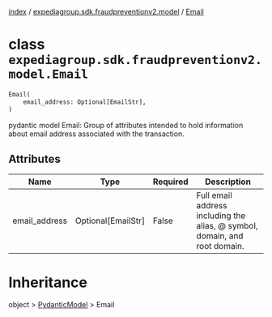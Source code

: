[index](index.md) /
[expediagroup.sdk.fraudpreventionv2.model](expediagroup.sdk.fraudpreventionv2.model.md)
/ [Email](Email.md)

# class `expediagroup.sdk.fraudpreventionv2.model.Email`

```python
Email(
    email_address: Optional[EmailStr],
)
```

pydantic model Email: Group of attributes intended to hold information
about email address associated with the transaction.

## Attributes

| Name          | Type                 | Required | Description                                                                |
| ------------- | -------------------- | -------- | -------------------------------------------------------------------------- |
| email_address | Optional\[EmailStr\] | False    | Full email address including the alias, @ symbol, domain, and root domain. |

# Inheritance

object > [PydanticModel](PydanticModel.md) > Email
